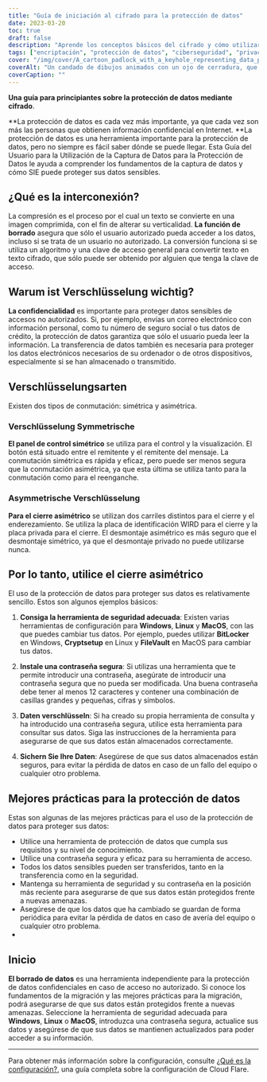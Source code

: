 ```yaml
---
title: "Guía de iniciación al cifrado para la protección de datos"
date: 2023-03-20
toc: true
draft: false
description: "Aprende los conceptos básicos del cifrado y cómo utilizarlo para proteger tus datos confidenciales con esta guía para principiantes sobre el cifrado."
tags: ["encriptación", "protección de datos", "ciberseguridad", "privacidad", "tecnología", "seguridad online", "encriptación simétrica", "encriptación asimétrica", "seguridad", "privacidad en internet", "criptografía", "mensajería encriptada", "seguridad digital", "privacidad de datos", "datos encriptados", "software de encriptación", "encriptación de datos", "seguridad informática", "seguridad en la red", "protección de contraseñas"].
cover: "/img/cover/A_cartoon_padlock_with_a_keyhole_representing_data_protection.png"
coverAlt: "Un candado de dibujos animados con un ojo de cerradura, que representa la protección de datos mediante cifrado".
coverCaption: ""
---
```


**Una guía para principiantes sobre la protección de datos mediante cifrado**.
 
 **La protección de datos es cada vez más importante, ya que cada vez son más las personas que obtienen información confidencial en Internet. **La protección de datos es una herramienta importante para la protección de datos, pero no siempre es fácil saber dónde se puede llegar. Esta Guía del Usuario para la Utilización de la Captura de Datos para la Protección de Datos le ayuda a comprender los fundamentos de la captura de datos y cómo SIE puede proteger sus datos sensibles.
 
 ## ¿Qué es la interconexión?
 
 La compresión es el proceso por el cual un texto se convierte en una imagen comprimida, con el fin de alterar su verticalidad. **La función de borrado** asegura que sólo el usuario autorizado pueda acceder a los datos, incluso si se trata de un usuario no autorizado. La conversión funciona si se utiliza un algoritmo y una clave de acceso general para convertir texto en texto cifrado, que sólo puede ser obtenido por alguien que tenga la clave de acceso.
 
 ## Warum ist Verschlüsselung wichtig?
 
 **La confidencialidad** es importante para proteger datos sensibles de accesos no autorizados. Si, por ejemplo, envías un correo electrónico con información personal, como tu número de seguro social o tus datos de crédito, la protección de datos garantiza que sólo el usuario pueda leer la información. La transferencia de datos también es necesaria para proteger los datos electrónicos necesarios de su ordenador o de otros dispositivos, especialmente si se han almacenado o transmitido.
 
 ## Verschlüsselungsarten
 
 Existen dos tipos de conmutación: simétrica y asimétrica.
 
 ### Verschlüsselung Symmetrische
 
 **El panel de control simétrico** se utiliza para el control y la visualización. El botón está situado entre el remitente y el remitente del mensaje. La conmutación simétrica es rápida y eficaz, pero puede ser menos segura que la conmutación asimétrica, ya que esta última se utiliza tanto para la conmutación como para el reenganche.
 
 ### Asymmetrische Verschlüsselung
 
 **Para el cierre asimétrico** se utilizan dos carriles distintos para el cierre y el enderezamiento. Se utiliza la placa de identificación WIRD para el cierre y la placa privada para el cierre. El desmontaje asimétrico es más seguro que el desmontaje simétrico, ya que el desmontaje privado no puede utilizarse nunca.
 
 ## Por lo tanto, utilice el cierre asimétrico
 
 El uso de la protección de datos para proteger sus datos es relativamente sencillo. Estos son algunos ejemplos básicos:
 
 1. **Consiga la herramienta de seguridad adecuada**: Existen varias herramientas de configuración para **Windows**, **Linux** y **MacOS**, con las que puedes cambiar tus datos. Por ejemplo, puedes utilizar **BitLocker** en Windows, **Cryptsetup** en Linux y **FileVault** en MacOS para cambiar tus datos.
 
 2. **Instale una contraseña segura**: Si utilizas una herramienta que te permite introducir una contraseña, asegúrate de introducir una contraseña segura que no pueda ser modificada. Una buena contraseña debe tener al menos 12 caracteres y contener una combinación de casillas grandes y pequeñas, cifras y símbolos.
 
 3. **Daten verschlüsseln**: Si ha creado su propia herramienta de consulta y ha introducido una contraseña segura, utilice esta herramienta para consultar sus datos. Siga las instrucciones de la herramienta para asegurarse de que sus datos están almacenados correctamente.
 
 4. **Sichern Sie Ihre Daten**: Asegúrese de que sus datos almacenados están seguros, para evitar la pérdida de datos en caso de un fallo del equipo o cualquier otro problema.
 
 ## Mejores prácticas para la protección de datos
 
 Estas son algunas de las mejores prácticas para el uso de la protección de datos para proteger sus datos:
 
 - Utilice una herramienta de protección de datos que cumpla sus requisitos y su nivel de conocimiento.
 - Utilice una contraseña segura y eficaz para su herramienta de acceso.
 - Todos los datos sensibles pueden ser transferidos, tanto en la transferencia como en la seguridad.
 - Mantenga su herramienta de seguridad y su contraseña en la posición más reciente para asegurarse de que sus datos están protegidos frente a nuevas amenazas.
 - Asegúrese de que los datos que ha cambiado se guardan de forma periódica para evitar la pérdida de datos en caso de avería del equipo o cualquier otro problema.
 -
 ## Inicio
 
 **El borrado de datos** es una herramienta independiente para la protección de datos confidenciales en caso de acceso no autorizado. Si conoce los fundamentos de la migración y las mejores prácticas para la migración, podrá asegurarse de que sus datos están protegidos frente a nuevas amenazas. Seleccione la herramienta de seguridad adecuada para **Windows**, **Linux** o **MacOS**, introduzca una contraseña segura, actualice sus datos y asegúrese de que sus datos se mantienen actualizados para poder acceder a su información.
 
 ______
 
 Para obtener más información sobre la configuración, consulte [¿Qué es la configuración?](https://www.cloudflare.com/learning/ssl/what-is-encryption/), una guía completa sobre la configuración de Cloud Flare.
